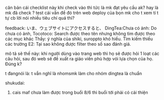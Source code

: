 căn bản cái checklist này khi check vào thì tức là mk đạt yêu cầu ak? hay là mk đã check ?
test cái vấn đề đó trên web deploy của bọn mk cho t xem
tí t tự cb lời nói
nhiều tiêu chí quá thì?

feedback:
いま、ウェブサイトにアクセスすると、
DingTea:Chưa có ảnh: Do chưa có ảnh,
Tocotoco: Search được theo tên nhưng không tìm được theo các mục khác
Thầy: ý nghĩa của shiki, suroppto khó hiểu. Tìm kiếm thiếu các trường
E2: Tại sao không được filter theo số sao đánh giá.

mô tả sẽ thế này: khi người dùng vào trang web thì họ sẽ được hỏi 1 loạt các câu hỏi, sau đó web sẽ đề xuất ra giáo viên phù hợp vói lựa chọn của họ. Đúng k?

t đangnói là: t vẫn nghĩ là nhomsmk làm cho nhóm dingtea là chuẩn

shukudai:

1. cais maf chưa làm được trong buổi 8/6 thì buổi tới phải có cải thiện
